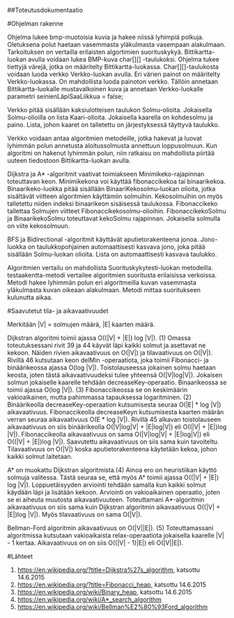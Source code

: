 ##Toteutusdokumentaatio

#Ohjelman rakenne

Ohjelma lukee bmp-muotoisia kuvia ja hakee niissä lyhimpiä polkuja. Oletuksena polut haetaan vasemmasta yläkulmasta vasempaan alakulmaan. Tarkoituksen on vertailla erilaisten algortimien suorituskykyä. Bittikartta-luokan avulla voidaan lukea BMP-kuva char[][] -taulukoksi. Ohjelma tukee tiettyjä värejä, jotka on määritelty Bittikartta-luokassa. Char[][]-taulukosta voidaan luoda verkko Verkko-luokan avulla. Eri värien painot on määritelty Verkko-luokassa. On mahdollista luoda painoton verkko. Tällöin annetaan Bittikartta-luokalle mustavalkoinen kuva ja annetaan Verkko-luokalle parametri seinienLäpiSaaLiikkua = false;

Verkko pitää sisällään kaksiulotteisen taulukon Solmu-olioita. Jokaisella Solmu-olioilla on lista Kaari-olioita. Jokaisella kaarella on kohdesolmu ja paino. Lista, johon kaaret on talletettu on järjestyksessä täyttyvä taulukko.

Verkko voidaan antaa algoritmien metodeille, jotka hakevat ja luovat lyhimmän polun annetusta aloitussolmusta annettuun loppusolmuun. Kun algoritmi on hakenut lyhimmän polun, niin ratkaisu on mahdollista piirtää uuteen tiedostoon Bittikartta-luokan avulla.

Dijkstra ja A* -algoritmit vaativat toimiakseen Minimikeko-rajapinnan toteuttavan keon. Minimikekona voi käyttää fibonaccikekoa tai binaarikekoa. Binaarikeko-luokka pitää sisällään BinaariKekosolmu-luokan olioita, jotka sisältävät viitteen algoritmien käyttämiin solmuihin. Kekosolmuihin on myös talletettu niiden indeksi binaarikeon sisäisessä taulukossa. Fibonaccikeko tallettaa Solmujen viitteet Fibonaccikekosolmu-olioihin. FibonaccikekoSolmu ja BinaarikekoSolmu toteuttavat kekoSolmu rajapinnan. Jokaisella solmulla on viite kekosolmuun.

BFS ja Bidirectional -algoritmit käyttävät aputietorakenteena jonoa. Jono-luokka on taulukkopohjainen automaattisesti kasvava jono, joka pitää sisällään Solmu-luokan olioita. Lista on automaattisesti kasvava taulukko.

Algoritmien vertailu on mahdollista Suorituskykytesti-luokan metodeilla. testaakentta-metodi vertailee algoritmien suoritusta erilaisissa verkoissa. Metodi hakee lyhimmän polun eri algoritmeilla kuvan vasemmasta yläkulmasta kuvan oikeaan alakulmaan. Metodi mittaa suoritukseen kulunutta aikaa.

#Saavutetut tila- ja aikavaativuudet

Merkitään |V| = solmujen määrä, |E| kaarten määrä.

Dijkstran algoritmi toimii ajassa O((|V| + |E|) log |V|). (1)
Omassa toteutuksessani rivit 39 ja 44 käyvät läpi kaikki solmut ja asettavat ne kekoon. Näiden rivien aikavaativuus on O(|V|) ja tilavaativuus on O(|V|). Rivillä 46 kutsutaan keon delMin -operaatiota, joka toimii Fibonacci- ja binäärikeossa ajassa O(log |V|). Toistolauseessa jokainen solmu haetaan keosta, joten tästä aikavaativuudeksi tulee yhteensä O(|V|log|V|). Jokaisen solmun jokaiselle kaarelle tehdään decreaseKey-operaatio. Binaarikeossa se toimii ajassa O(log |V|). (3) Fibonaccikeossa se on keskimäärin vakioaikainen, mutta pahimmassa tapauksessa logaritminen. (2) Binäärikeolla decreaseKey-operaation kutsumisesta seuraa O(|E| * log |V|) aikavaativuus. Fibonaccikeolla decreaseKeyn kutsumisesta kaarten määrän verran seuraa aikavaativuus O(E * log |V|). Rivillä 45 alkavan toistolauseen aikavaativuus on siis binäärikeolla O(|V|log|V| + |E|log|V|) eli O((|V| + |E|)log |V|). Fibonaccikeolla aikavaativuus on sama O(|V|log|V| + |E|log|V|) eli O((|V| + |E|)log |V|). Saavutettu aikavaativuus on siis sama kuin tavoiteltu. Tilavaativuus on O(|V|) koska aputietorakenteena käytetään kekoa, johon kaikki solmut laitetaan.

A* on muokattu Dijkstran algoritmista.(4) Ainoa ero on heuristiikan käyttö solmuja valitessa. Tästä seuraa se, että myös A* toimii ajassa O((|V| + |E|) log |V|). Loppuetäisyyden arviointi tehdään samalla kun kaikki solmut käydään läpi ja lisätään kekoon. Arviointi on vakioaikainen operaatio, joten se ei aiheuta muutosta aikavaativuuteen. Toteuttamani A*-algoritmin aikavaativuus on siis sama kuin Dijkstran algoritmin aikavaativuus O((|V| + |E|)log |V|). Myös tilavaativuus on sama O(|V|).

Bellman-Ford algoritmin aikavaativuus on O(|V||E|). (5) Toteuttamassani algoritmissa kutsutaan vakioaikaista relax-operaatiota jokaisella kaarelle |V| - 1 kertaa. Aikavaativuus on on siis O((|V| - 1)|E|) eli O(|V||E|).










#Lähteet
1. https://en.wikipedia.org/?title=Dijkstra%27s_algorithm, katsottu 14.6.2015
2. https://en.wikipedia.org/?title=Fibonacci_heap, katsottu 14.6.2015
3. https://en.wikipedia.org/wiki/Binary_heap, katsottu 14.6.2015
4. https://en.wikipedia.org/wiki/A*_search_algorithm
5. https://en.wikipedia.org/wiki/Bellman%E2%80%93Ford_algorithm


